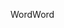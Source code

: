 <span data-ttu-id="eeb79-101">Word</span><span class="sxs-lookup"><span data-stu-id="eeb79-101">Word</span></span>